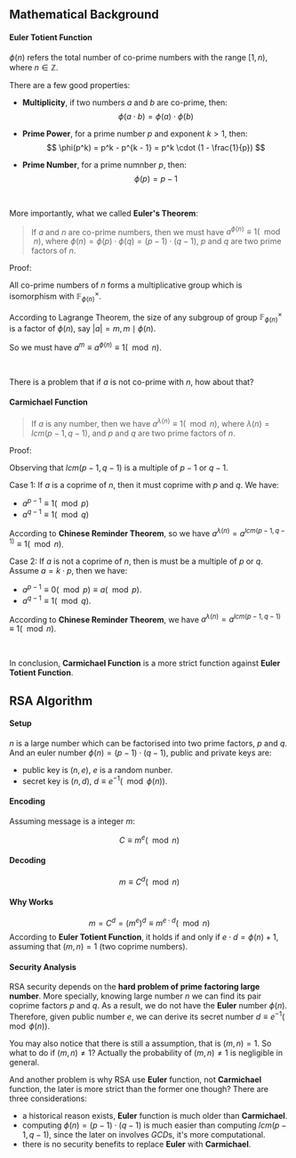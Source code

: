 ## Mathematical Background

#### Euler Totient Function

$\phi(n)$ refers the total number of co-prime numbers with the range $[1, n)$, where $n \in \mathbb{Z}$.

There are a few good properties:
- **Multiplicity**, if two numbers $a$ and $b$ are co-prime, then:
    $$
        \phi(a \cdot b) = \phi(a) \cdot \phi(b)
    $$

- **Prime Power**, for a prime number $p$ and exponent $k > 1$, then:
  $$
    \phi(p^k) = p^k - p^{k - 1} = p^k \cdot (1 - \frac{1}{p})
  $$

- **Prime Number**, for a prime numnber $p$, then:
    $$
        \phi(p) = p - 1
    $$

<br />

More importantly, what we called **Euler's Theorem**:

> If $a$ and $n$ are co-prime numbers, then we must have $a^{\phi(n)} \equiv 1 (\mod n)$, where $\phi(n) = \phi(p) \cdot \phi(q) = (p - 1) \cdot (q - 1)$, $p$ and $q$ are two prime factors of $n$.

Proof:

All co-prime numbers of $n$ forms a multiplicative group which is isomorphism with $\mathbb{F}_{\phi(n)}^{\times}$. 

According to Lagrange Theorem, the size of any subgroup of group $\mathbb{F}_{\phi(n)}^{\times}$ is a factor of $\phi(n)$, say $|a| = m, m \mid \phi(n)$.

So we must have $a^m \equiv a^{\phi(n)} \equiv 1 (\mod n)$.

<br />

There is a problem that if $a$ is not co-prime with $n$, how about that?

#### Carmichael Function

> If $a$ is any number, then we have $a^{\lambda(n)} \equiv 1 (\mod n)$, where $\lambda(n) = lcm(p - 1, q - 1)$, and $p$ and $q$ are two prime factors of $n$.

Proof:

Observing that $lcm(p - 1, q - 1)$ is a multiple of $p - 1$ or $q - 1$.

Case 1: If $a$ is a coprime of $n$, then it must coprime with $p$ and $q$. We have:
- $a^{p - 1} \equiv 1 (\mod p)$
- $a^{q - 1} \equiv 1 (\mod q)$

According to **Chinese Reminder Theorem**, so we have $a^{\lambda(n)} = a^{lcm(p - 1, q - 1)} \equiv 1 (\mod n)$.

Case 2: If $a$ is not a coprime of $n$, then is must be a multiple of $p$ or $q$. Assume $a = k \cdot p$, then we have:
- $a^{p - 1} \equiv 0 (\mod p) \equiv a (\mod p)$.
- $a^{q - 1} \equiv 1 (\mod q)$.

According to **Chinese Reminder Theorem**, we have $a^{\lambda(n)} = a^{lcm(p - 1, q - 1)} \equiv 1 (\mod n)$.

<br />

In conclusion, **Carmichael Function** is a more strict function against **Euler Totient Function**.

## RSA Algorithm

#### Setup

$n$ is a large number which can be factorised into two prime factors, $p$ and $q$. And an euler number $\phi(n) = (p - 1) \cdot (q - 1)$, public and private keys are:
- public key is $(n, e)$, $e$ is a random nunber.
- secret key is $(n, d)$, $d \equiv e^{-1} (\mod \phi(n))$.

#### Encoding

Assuming message is a integer $m$:

$$
C \equiv m^e (\mod n)
$$

#### Decoding

$$
m \equiv C^d (\mod n)
$$

#### Why Works

$$
m = C^d = (m^e)^d \equiv m^{e \cdot d} (\mod n)
$$
According to **Euler Totient Function**, it holds if and only if $e \cdot d = \phi(n) + 1$, assuming that $(m, n) = 1$ (two coprime numbers).

#### Security Analysis

RSA security depends on the **hard problem of prime factoring large number**. More specially, knowing large number $n$ we can find its pair coprime factors $p$ and $q$. As a result, we do not have the **Euler** number $\phi(n)$. Therefore, given public number $e$, we can derive its secret number $d \equiv e^{-1} (\mod \phi(n))$.

You may also notice that there is still a assumption, that is $(m, n) = 1$. So what to do if $(m, n) \ne 1$? Actually the probability of $(m, n) \ne 1$ is negligible in general.


And another problem is why RSA use **Euler** function, not **Carmichael** function, the later is more strict than the former one though? There are three considerations:
-  a historical reason exists, **Euler** function is much older than **Carmichael**.
- computing $\phi(n) = (p - 1) \cdot (q - 1)$ is much easier than computing $lcm(p - 1, q - 1)$, since the later on involves $GCD$s, it's more computational.
- there is no security benefits to replace **Euler** with **Carmichael**. 